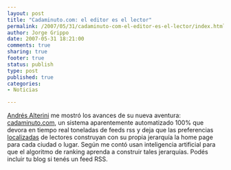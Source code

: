 ```yaml
--- 
layout: post
title: "Cadaminuto.com: el editor es el lector"
permalink: /2007/05/31/cadaminuto-com-el-editor-es-el-lector/index.html
author: Jorge Grippo
date: 2007-05-31 18:21:00
comments: true
sharing: true
footer: true
status: publish
type: post
published: true
categories: 
- Noticias

---
```

<!-- 39 -->
<a href="http://www.mybloglog.com/buzz/members/andresalterini/">Andrés Alterini</a> me mostró los avances de su nueva aventura: <a href="http://www.cadaminuto.com/cadaminuto/">cadaminuto.com</a>, un sistema aparentemente automatizado 100% que devora en tiempo real toneladas de feeds rss y deja que las preferencias <a href="http://www.cadaminuto.com/cadaminuto/">localizadas</a> de lectores construyan con su propia jerarquía la home page para cada ciudad o lugar. Según me contó usan inteligencia artificial para que el algoritmo de ranking aprenda a construir tales jerarquías. Podés incluir tu blog si tenés un feed RSS.

